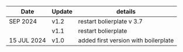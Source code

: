 | Date | Update | details |
| -- | -- | -- |
|SEP 2024 | v1.2| restart bolierplate v 3.7
|| v1.1| restart bolierplate
| 15 JUL 2024 | v1.0 | added first version with boilerplate |





